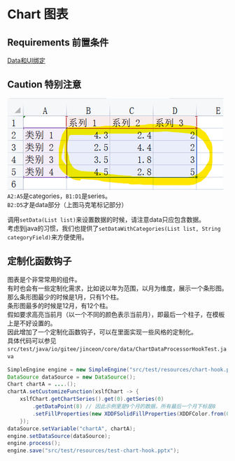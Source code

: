 # Chart 图表
## Requirements 前置条件
[Data和UI绑定](../BindData.md)

## Caution 特别注意
![chart](../images/chart.png)
`A2:A5`是categories，`B1:D1`是series。  
`B2:D5`才是data部分（上图马克笔标记部分）

调用`setData(List list)`来设置数据的时候，请注意data只应包含数据。  
考虑到java的习惯，我们也提供了`setDataWithCategories(List list, String categoryField)`来方便使用。

## 定制化函数钩子
图表是个非常常用的组件。  
有时也会有一些定制化需求，比如说以年为范围，以月为维度，展示一个条形图。  
那么条形图最少的时候是1月，只有1个柱。  
条形图最多的时候是12月，有12个柱。  
假如要求高亮当前月（以一个不同的颜色表示当前月），即最后一个柱子，在模板上是不好设置的。  
因此增加了一个定制化函数钩子，可以在里面实现一些风格的定制化。  
具体代码可以参见`src/test/java/io/gitee/jinceon/core/data/ChartDataProcessorHookTest.java`

```java
SimpleEngine engine = new SimpleEngine("src/test/resources/chart-hook.pptx");
DataSource dataSource = new DataSource();
Chart chartA = ....();
chartA.setCustomizeFunction(xslfChart -> {
    xslfChart.getChartSeries().get(0).getSeries(0)
        .getDataPoint(8) // 因此示例里是9个月的数据，所有最后一个月下标是8
        .setFillProperties(new XDDFSolidFillProperties(XDDFColor.from(0, 0,255)));
    });
dataSource.setVariable("chartA", chartA);
engine.setDataSource(dataSource);
engine.process();
engine.save("src/test/resources/test-chart-hook.pptx");
```